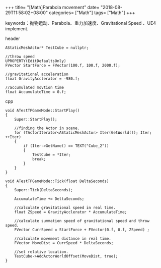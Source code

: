 +++
title= "[Math]Parabola movement"
date= "2018-08-29T11:58:02+08:00"
categories= ["Math"]
tags= ["Math"]
+++

keywords：抛物运动、Parabola、重力加速度、Gravitational Speed 、UE4 implement.

header

    AStaticMeshActor* TestCube = nullptr;

    //throw speed
    UPROPERTY(EditDefaultsOnly)
    FVector StartForce = FVector(100.f, 100.f, 2000.f);

    //gravitational acceleration
    float GravityAcclerator = -980.f;

    //accumulated movtion time
    float AccumulateTime = 0.f;

cpp

    void ATestTPGameMode::StartPlay()
    {
        Super::StartPlay();

        //finding the Actor in scene.
        for (TActorIterator<AStaticMeshActor> Iter(GetWorld()); Iter; ++Iter)
        {
            if (Iter->GetName() == TEXT("Cube_2"))
            {
                TestCube = *Iter;
                break;
            }
        }
    }

    void ATestTPGameMode::Tick(float DeltaSeconds)
    {
        Super::Tick(DeltaSeconds);

        AccumulateTime += DeltaSeconds;

        //calculate gravitational speed in real time.
        float ZSpeed = GravityAcclerator * AccumulateTime;

        //calculate summation speed of gravitational speed and throw speed.
        FVector CurrSpeed = StartForce + FVector(0.f, 0.f, ZSpeed) ;

        //calculate movement distance in real time.
        FVector MoveDist = CurrSpeed * DeltaSeconds;

        //set relative location.
        TestCube->AddActorWorldOffset(MoveDist, true);
    }